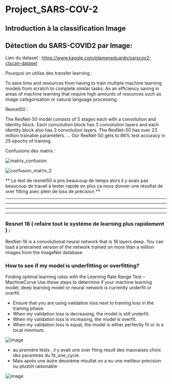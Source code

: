 # Project_SARS-COV-2

## Introduction à la classification  Image

## Détection du SARS-COVID2 par Image:

Lien du dataset : https://www.kaggle.com/plameneduardo/sarscov2-ctscan-dataset

Pourquoi on utilise des transfer learning :

To save time and resources from having to train multiple machine learning models from scratch to complete similar tasks. As an efficiency saving in areas of machine learning that require high amounts of resources such as image categorisation or natural language processing.

Resnet50 : 

The ResNet-50 model consists of 5 stages each with a convolution and Identity block. Each convolution block has 3 convolution layers and each identity block also has 3 convolution layers. The ResNet-50 has over 23 million trainable parameters. ... Our ResNet-50 gets to 86% test accuracy in 25 epochs of training.

Confusions des matrix :

![matrix_confusion](https://user-images.githubusercontent.com/71330579/151059884-e9bff168-6998-4bba-9c31-43c934d8260b.png)

![confusion_matrix_2](https://user-images.githubusercontent.com/71330579/151059892-4afec747-e623-459c-85e8-7277745f4620.png)


** Le test de resnet50 a pris beaucoup de temps alors il y avais pas beaucoup de travail à tester rapide en plus ça nous donner une résultat de over fitting avec plein de loss de précision **

------------------------------------------------------------------------------------------------------------------------------------------------------------


------------------------------------------------------------------------------------------------------------------------------------------------------------



------------------------------------------------------------------------------------------------------------------------------------------------------------



------------------------------------------------------------------------------------------------------------------------------------------------------------



### Resnet 18 ( refaire tout le systéme de learning plus rapidement ) :

ResNet-18 is a convolutional neural network that is 18 layers deep. You can load a pretrained version of the network trained on more than a million images from the ImageNet database

### How to see if my model is underfitting or overfitting?

Finding optimal learning rates with the Learning Rate Range Test –  MachineCurve
Use these steps to determine if your machine learning model, deep learning model or neural network is currently underfit or overfit.

* Ensure that you are using validation loss next to training loss in the training phase.
* When my validation loss is decreasing, the model is still underfit.
* When my validation loss is increasing, the model is overfit.
* When my validation loss is equal, the model is either perfectly fit or in a local minimum.

![image](https://user-images.githubusercontent.com/71330579/151071199-e6971253-0cd9-4167-a45e-f30d25ce5bbf.png)

- au premiére tests , il y avait une over fiting result des mauvaises choix des paramtres du fit_one_cycle
- Mais aprés une autre deuxiéme résultat on a eu une meilleur précision ou plustôt raisonable

![image](https://user-images.githubusercontent.com/71330579/151085835-8fd332bb-4ed0-4bb0-af5c-fc41d20ef53b.png)

